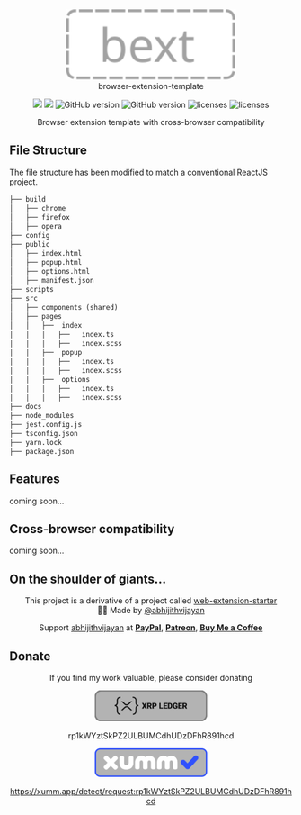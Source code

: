 <!-- Project Logo -->
<p id='tsconfig' align="center" style="text-align: center; margin:0px">
    <a href="">
        <img src='_media/banner-nuetral.svg' style="height: 125px"> 
    </a>
</p>

<!-- Project Title -->
<p align="center" style="text-align: center; margin:0px">browser-extension-template</p>

<!-- Project Shields -->
<p align="center" style="text-align: center;">
    <a style="text-decoration:none" href="https://img.shields.io/npm/v/docsify-themeable.svg?style=flat-square">
        <img src="https://img.shields.io/npm/v/docsify-themeable.svg?style=flat-square">
    </a>
    <a style="text-decoration:none" href="https://img.shields.io/github/workflow/status/jhildenbiddle/docsify-themeable/Build/master?label=checks&style=flat-square">
        <img src="https://img.shields.io/github/workflow/status/jhildenbiddle/docsify-themeable/Build/master?label=checks&style=flat-square">
    </a>
    <a style="text-decoration:none" href="https://img.shields.io/codacy/grade/39220ba530f24dfc9443b47f2efea5c9?style=flat-square">
        <img src="https://img.shields.io/codacy/grade/39220ba530f24dfc9443b47f2efea5c9?style=flat-square" alt="GitHub version" height="20">
    </a>
    <a style="text-decoration:none" href="https://img.shields.io/visual-studio-marketplace/v/gateway-wallet?style=flat-square">
        <img src="https://img.shields.io/visual-studio-marketplace/v/gateway-wallet?style=flat-square" alt="GitHub version" height="20">
    </a>
    <a style="text-decoration:none" href="https://img.shields.io/badge/License-MIT-yellow.svg?style=flat-square">
        <img src="https://img.shields.io/badge/License-MIT-yellow.svg?style=flat-square" alt="licenses" height="20">
    </a>
    <a style="text-decoration:none" href="https://img.shields.io/twitter/url?style=social&url=https%3A%2F%2Ftwitter.com%2Finterc0der">
        <img src="https://img.shields.io/twitter/url?style=social&url=https%3A%2F%2Ftwitter.com%2Finterc0der" alt="licenses" height="20">
    </a>
</p>

<p align="center" style="text-align:center; margin:0px">
Browser extension template with cross-browser compatibility
</p>

## File Structure

The file structure has been modified to match a conventional ReactJS project.

```
├── build
│   ├── chrome
│   ├── firefox
│   ├── opera
├── config
├── public
│   ├── index.html
│   ├── popup.html
│   ├── options.html
│   ├── manifest.json
├── scripts
├── src
│   ├── components (shared)
│   ├── pages
│   │   ├──  index
│   │   │   ├──   index.ts
│   │   │   ├──   index.scss
│   │   ├──  popup
│   │   │   ├──   index.ts
│   │   │   ├──   index.scss
│   │   ├──  options
│   │   │   ├──   index.ts
│   │   │   ├──   index.scss
├── docs
├── node_modules
├── jest.config.js
├── tsconfig.json
├── yarn.lock
├── package.json
```

## Features

coming soon...

## Cross-browser compatibility

coming soon...

## On the shoulder of giants...

<p align="center">
  <div align="center">
This project is a derivative of a project called <a href="https://github.com/abhijithvijayan/web-extension-starter">web-extension-starter</a></div>
<div align="center">🙋‍♂️ Made by <a href="https://github.com/abhijithvijayan">@abhijithvijayan</a></div>
</p>
<p align="center">
  Support <a href="https://github.com/abhijithvijayan">abhijithvijayan</a> at 
  <a href="https://www.paypal.me/iamabhijithvijayan" target='_blank'><b>PayPal</b></a>,
  <a href="https://www.patreon.com/abhijithvijayan" target='_blank'><b>Patreon</b></a>,
  <a href="https://www.buymeacoffee.com/abhijithvijayan" target='_blank'><b>Buy Me a Coffee</b></a>
</p>

## Donate

<p align="center">If you find my work valuable, please consider donating</p>

<div align="center">
    <a href="https://bithomp.com/explorer/rp1kWYztSkPZ2ULBUMCdhUDzDFhR891hcd">
        <img src='_media/xrpl-github-button.svg' style="width: 200px" width="200"> 
    </a>

rp1kWYztSkPZ2ULBUMCdhUDzDFhR891hcd

<div>

<div align="center">
    <a href="https://xumm.app/detect/request:rp1kWYztSkPZ2ULBUMCdhUDzDFhR891hcd">
        <img src='_media/xumm-github-button.svg' style="width: 200px" width="200"> 
    </a>

https://xumm.app/detect/request:rp1kWYztSkPZ2ULBUMCdhUDzDFhR891hcd

<div>
